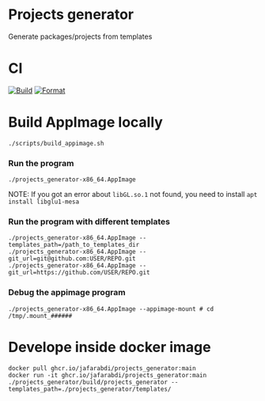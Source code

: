 # Projects generator
Generate packages/projects from templates

# CI
[![Build](https://github.com/JafarAbdi/projects_generator/actions/workflows/build_cmake.yml/badge.svg)](https://github.com/JafarAbdi/projects_generator/actions/workflows/build_cmake.yml)
[![Format](https://github.com/JafarAbdi/projects_generator/actions/workflows/format.yml/badge.svg)](https://github.com/JafarAbdi/projects_generator/actions/workflows/format.yml)

# Build AppImage locally

```
./scripts/build_appimage.sh
```

### Run the program
```
./projects_generator-x86_64.AppImage
```

NOTE: If you got an error about `libGL.so.1` not found, you need to install `apt install libglu1-mesa`

### Run the program with different templates
```
./projects_generator-x86_64.AppImage --templates_path=/path_to_templates_dir
./projects_generator-x86_64.AppImage --git_url=git@github.com:USER/REPO.git
./projects_generator-x86_64.AppImage --git_url=https://github.com/USER/REPO.git
```

### Debug the appimage program
```
./projects_generator-x86_64.AppImage --appimage-mount # cd /tmp/.mount_######
```

# Develope inside docker image
```
docker pull ghcr.io/jafarabdi/projects_generator:main
docker run -it ghcr.io/jafarabdi/projects_generator:main
./projects_generator/build/projects_generator --templates_path=./projects_generator/templates/
```
